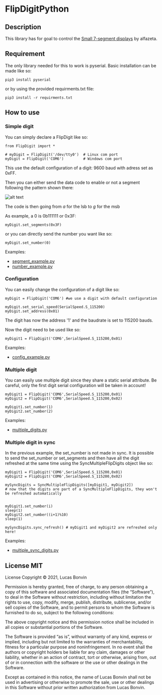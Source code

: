# FlipDigitPython

## Description

This library has for goal to control the [Small 7-segment displays](https://flipdots.com/en/products-services/small-7-segment-displays/) by alfazeta.

## Requirement

The only library needed for this to work is pyserial. Basic installation can be made like so:

```pip3 install pyserial```

or by using the provided requirments.txt file:

```pip3 install -r requirments.txt```

## How to use

### Simple digit

You can simply declare a FlipDigit like so:

```
from FlipDigit import *

# myDigit = FlipDigit('/dev/tty0') 	# Linux com port
myDigit = FlipDigit('COM6') 		# Windows com port
``` 

This use the default configuration of a digit: 9600 baud with adress set as 0xFF.

Then you can either send the data code to enable or not a segment following the pattern shown there:

![alt text](./examples/7-segments.png)

The code is then going from _a_ for the lsb to _g_ for the msb

As example, a 0 is 0b111111 or 0x3F:

```
myDigit.set_segments(0x3F)
``` 

or  you can directly send the number you want like so:

```
myDigit.set_number(0)
``` 

Examples:
- [segment_example.py](./examples/segment_example.py)
- [number_example.py](./examples/number_example.py)

### Configuration

You can easily change the configuration of a digit like so:

``` 
myDigit = FlipDigit('COM6')	#we use a digit with default configuration

myDigit.set_serial_speed(SerialSpeed.S_115200)
myDigit.set_address(0x01)
``` 

The digit has now the address '1' and the baudrate is set to 115200 bauds.

Now the digit need to be used like so:

```
myDigit1 = FlipDigit('COM6',SerialSpeed.S_115200,0x01)
``` 

Examples:
- [config_example.py](./examples/config_example.py)

### Multiple digit

You can easily use multiple digit since they share a static serial attribute. Be careful, only the first digit serial configuration will be taken in account!

```
myDigit1 = FlipDigit('COM6',SerialSpeed.S_115200,0x01)
myDigit2 = FlipDigit('COM6',SerialSpeed.S_115200,0x02)

myDigit1.set_number(1)
myDigit2.set_number(2)
```

Examples:
- [multiple_digits.py](./examples/multiple_digits.py)

### Multiple digit in sync

In the previous example, the set_number is not made in sync. It is possible to send the set_number or set_segments and then have all the digit refreshed at the same time using the SyncMultipleFlipDigits object like so: 

```
myDigit1 = FlipDigit('COM6',SerialSpeed.S_115200,0x01)
myDigit2 = FlipDigit('COM6',SerialSpeed.S_115200,0x02)

mySyncDigits = SyncMultipleFlipDigits([myDigit1, myDigit2])
# now that the digits are part of a SyncMultipleFlipDigits, they won't be refreshed automatically


myDigit1.set_number(i)	 		
sleep(1)
myDigit2.set_number((i+1)%10)
sleep(1)

mySyncDigits.sync_refresh() # myDigit1 and myDigit2 are refreshed only here!

```

Examples:
- [multiple_sync_digits.py](./examples/multiple_sync_digits.py)


## License MIT

License
Copyright © 2021, Lucas Bonvin

Permission is hereby granted, free of charge, to any person obtaining a copy of this software and associated documentation files (the “Software”), to deal in the Software without restriction, including without limitation the rights to use, copy, modify, merge, publish, distribute, sublicense, and/or sell copies of the Software, and to permit persons to whom the Software is furnished to do so, subject to the following conditions:

The above copyright notice and this permission notice shall be included in all copies or substantial portions of the Software.

The Software is provided “as is”, without warranty of any kind, express or implied, including but not limited to the warranties of merchantability, fitness for a particular purpose and noninfringement. In no event shall the authors or copyright holders be liable for any claim, damages or other liability, whether in an action of contract, tort or otherwise, arising from, out of or in connection with the software or the use or other dealings in the Software.

Except as contained in this notice, the name of Lucas Bonvin shall not be used in advertising or otherwise to promote the sale, use or other dealings in this Software without prior written authorization from Lucas Bonvin.